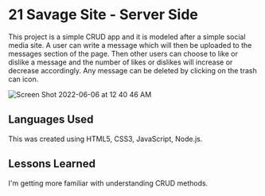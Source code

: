 # 21 Savage Site - Server Side

This project is a simple CRUD app and it is modeled after a simple social media site. A user can write a message which will then be uploaded to the messages section of the page. Then other users can choose to like or dislike a message and the number of likes or dislikes will increase or decrease accordingly. Any message can be deleted by clicking on the trash can icon.

![Screen Shot 2022-06-06 at 12 40 46 AM](https://user-images.githubusercontent.com/102008028/172096055-8b18ae2e-4450-4623-94c4-77774fe013e1.png)

## Languages Used 

This was created using HTML5, CSS3, JavaScript, Node.js.

## Lessons Learned 

I'm getting more familiar with understanding CRUD methods.

